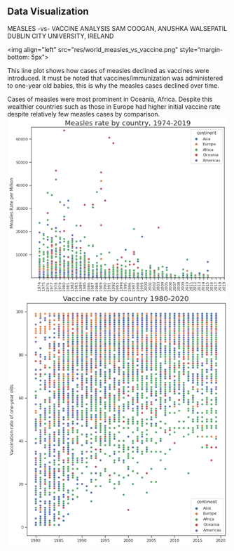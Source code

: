 ## Data Visualization 

MEASLES -vs- VACCINE ANALYSIS 
SAM COOGAN, ANUSHKA WALSEPATIL 
DUBLIN CITY UNIVERSITY, IRELAND 

<img align="left" src="res/world_measles_vs_vaccine.png" style=“margin-bottom: 5px">


This line plot shows how cases of measles declined as vaccines were introduced. 
It must be noted that vaccines/immunization was administered to one-year old babies, this is why the measles cases declined over time. 


<p>
Cases of measles were most prominent in Oceania, Africa. Despite this wealthier countries such as those in Europe had higher initial vaccine rate despite relatively few measles cases by comparison.
<img align="left" src="res/measles_by_country.png"/>
<br>
<img align="left" src="res/vaccine_by_country.png"/>

</p>

